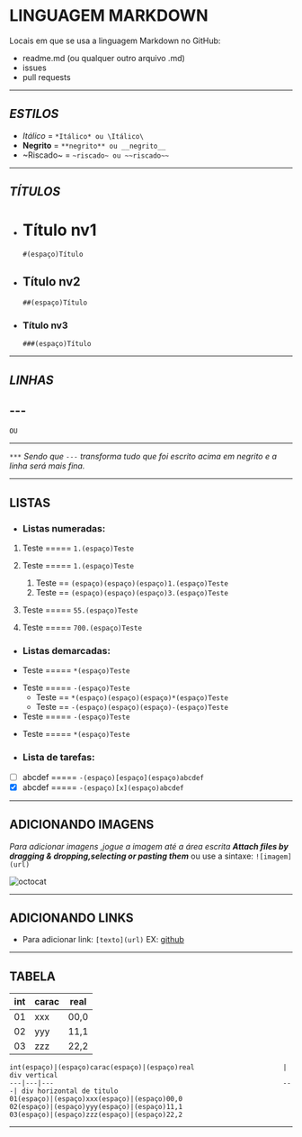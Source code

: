 # **LINGUAGEM MARKDOWN**

Locais em que se usa a linguagem Markdown no GitHub: 
* readme.md (ou qualquer outro arquivo .md) 
* issues
* pull requests
***
## *ESTILOS*
  * *Itálico* = `*Itálico* ou \Itálico\`
  * **Negrito** = `**negrito** ou __negrito__`
  * ~Riscado~ =  `~riscado~ ou ~~riscado~~`
***
## *TÍTULOS*
  * # Título nv1      
     `#(espaço)Título`      
  * ## Título nv2
     `##(espaço)Título` 
  * ### Título nv3
     `###(espaço)Título`
***
## *LINHAS*
\---
--- 
    OU
***
`***`
_Sendo que `---` transforma tudo que foi escrito acima em negrito e a linha será mais fina._
***
## LISTAS
* ### Listas numeradas:
1. Teste                =====   `1.(espaço)Teste`
 
1. Teste                =====   `1.(espaço)Teste` 
   1. Teste                ==        `(espaço)(espaço)(espaço)1.(espaço)Teste`                    
   3. Teste                ==        `(espaço)(espaço)(espaço)3.(espaço)Teste`                    
55. Teste              =====    `55.(espaço)Teste`

700. Teste            =====    `700.(espaço)Teste`

* ### Listas demarcadas:
* Teste                =====     `*(espaço)Teste`
 
- Teste                =====     `-(espaço)Teste`  
   * Teste                    ==      `*(espaço)(espaço)(espaço)*(espaço)Teste`                    
   - Teste                    ==      `-(espaço)(espaço)(espaço)-(espaço)Teste`                    
- Teste                =====     `-(espaço)Teste`

* Teste                =====     `*(espaço)Teste`

* ### Lista de tarefas:
- [ ] abcdef ===== `-(espaço)[espaço](espaço)abcdef` 
- [x] abcdef ===== `-(espaço)[x](espaço)abcdef` 
***
## ADICIONANDO IMAGENS

*Para adicionar imagens ,jogue a imagem até a área escrita **Attach files by dragging & dropping,selecting or pasting them*** ou use a sintaxe:
`![imagem](url)`

![octocat](https://user-images.githubusercontent.com/62729789/79037617-45dca900-7ba9-11ea-9169-6647c5ed73cd.jpg)
***
## ADICIONANDO LINKS

* Para adicionar link: `[texto](url)`
EX: [github](http://www.github.com)
***
## TABELA
int | carac | real
--- | --- | ---
01 | xxx | 00,0
02 | yyy | 11,1
03 | zzz | 22,2

```
int(espaço)|(espaço)carac(espaço)|(espaço)real                      |    div vertical
---|---|---                                                         ---| div horizontal de titulo
01(espaço)|(espaço)xxx(espaço)|(espaço)00,0
02(espaço)|(espaço)yyy(espaço)|(espaço)11,1
03(espaço)|(espaço)zzz(espaço)|(espaço)22,2
```
***

